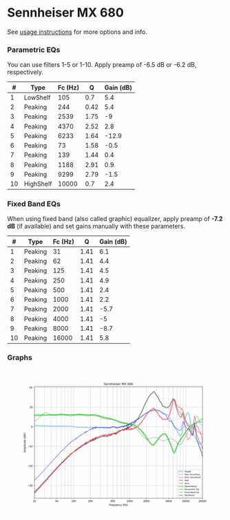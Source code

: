# Sennheiser MX 680
See [usage instructions](https://github.com/jaakkopasanen/AutoEq#usage) for more options and info.

### Parametric EQs
You can use filters 1-5 or 1-10. Apply preamp of -6.5 dB or -6.2 dB, respectively.

|   # | Type      |   Fc (Hz) |    Q |   Gain (dB) |
|-----|-----------|-----------|------|-------------|
|   1 | LowShelf  |       105 | 0.7  |         5.4 |
|   2 | Peaking   |       244 | 0.42 |         5.4 |
|   3 | Peaking   |      2539 | 1.75 |        -9   |
|   4 | Peaking   |      4370 | 2.52 |         2.8 |
|   5 | Peaking   |      6233 | 1.64 |       -12.9 |
|   6 | Peaking   |        73 | 1.58 |        -0.5 |
|   7 | Peaking   |       139 | 1.44 |         0.4 |
|   8 | Peaking   |      1188 | 2.91 |         0.9 |
|   9 | Peaking   |      9299 | 2.79 |        -1.5 |
|  10 | HighShelf |     10000 | 0.7  |         2.4 |

### Fixed Band EQs
When using fixed band (also called graphic) equalizer, apply preamp of **-7.2 dB** (if available) and set gains manually with these parameters.

|   # | Type    |   Fc (Hz) |    Q |   Gain (dB) |
|-----|---------|-----------|------|-------------|
|   1 | Peaking |        31 | 1.41 |         6.1 |
|   2 | Peaking |        62 | 1.41 |         4.4 |
|   3 | Peaking |       125 | 1.41 |         4.5 |
|   4 | Peaking |       250 | 1.41 |         4.9 |
|   5 | Peaking |       500 | 1.41 |         2.4 |
|   6 | Peaking |      1000 | 1.41 |         2.2 |
|   7 | Peaking |      2000 | 1.41 |        -5.7 |
|   8 | Peaking |      4000 | 1.41 |        -5   |
|   9 | Peaking |      8000 | 1.41 |        -8.7 |
|  10 | Peaking |     16000 | 1.41 |         5.8 |

### Graphs
![](./Sennheiser%20MX%20680.png)
